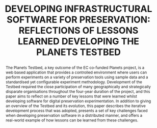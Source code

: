 ---
abstract: 'The Planets Testbed, a key outcome of the EC co-funded

  Planets project, is a web based application that provides

  a controlled environment where users can perform experiments

  on a variety of preservation tools using sample data

  and a standardised yet configurable experiment methodology.

  Development of the Testbed required the close

  participation of many geographically and strategically disparate

  organisations throughout the four-year duration of

  the project, and this paper aims to reflect on a number

  of key lessons that were learned whilst developing software

  for digital preservation experimentation. In addition

  to giving an overview of the Testbed and its evolution,

  this paper describes the iterative development process that

  was adopted, presents a set of key challenges faced when

  developing preservation software in a distributed manner,

  and offers a real-world example of how lessons can be

  learned from these challenges.'
creators:
- Aitken, Matthew Barr, Brian
- Ross, Seamus
- Lindley, Andrew
- Barr, Matthew
date: null
document_url: https://services.phaidra.univie.ac.at/api/object/o:185192/download
grand_parent: iPRES
institutions: []
keywords: []
landing_page_url: https://phaidra.univie.ac.at/o:185192
language: eng
layout: publication
license: GPLv3
notes_url: null
parent: iPRES 2010
publication_type: paper
size: 340312
slides_url: null
source_name: iPRES
stream_url: null
title: 'DEVELOPING INFRASTRUCTURAL SOFTWARE FOR PRESERVATION:  REFLECTIONS OF LESSONS
  LEARNED DEVELOPING THE PLANETS  TESTBED'
year: 2010
---